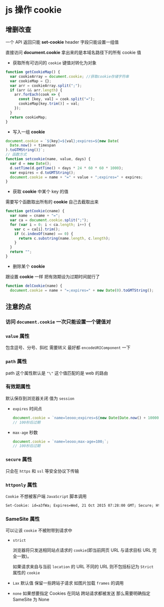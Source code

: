 # js 操作 cookie

## 增删改查

一个 API 返回只能 **set-cookie** header 字段只能设置一组值

直接访问 **document.cookie** 拿出来的是本域名路径下的所有 cookie 值

- 获取所有可访问的 `cookie` 键值对转化为对象

```js
function getCookieMap() {
  var cookieArray = document.cookie; //获取cookie存储字符串
  var cookieMap = {};
  var arr = cookieArray.split(";");
  if (arr && arr.length) {
    arr.forEach(cook => {
      const [key, val] = cook.split("=");
      cookieMap[key.trim()] = val;
    });
  }
  return cookieMap;
}
```

- 写入一组 **cookie**

```js
document.cookie = `${key}=${val};expires=${new Date(
  Date.now() + timespan
).toGTMString()}`;
// 函数方式
function setcookie(name, value, days) {
  var d = new Date();
  d.setTime(d.getTime() + days * 24 * 60 * 60 * 1000);
  var expires = d.toGMTString();
  document.cookie = name + "=" + value + ";expires=" + expires;
}
```

- 获取 **cookie** 中某个 key 的值

需要写个函数取出所有的 **cookie** 自己去截取出来

```js
function getCookie(cname) {
  var name = cname + "=";
  var ca = document.cookie.split(";");
  for (var i = 0; i < ca.length; i++) {
    var c = ca[i].trim();
    if (c.indexOf(name) == 0) {
      return c.substring(name.length, c.length);
    }
  }
  return "";
}
```

- 删除某个 **cookie**

跟设置 **cookie** 一样 把有效期设为过期时间就行了

```js
function delCookie(name) {
  document.cookie = name + "=;expires=" + new Date(0).toGMTString();
```

## 注意的点

### 访问 `document.cookie` 一次只能设置一个键值对

### `value` 属性

包含逗号、分号、斜杠 需要转义 最好都 `encodeURIComponent` 一下

### `path` 属性

path 这个属性默认是 `"\"` 这个值匹配的是 web 的路由

### 有效期属性

默认保存到浏览器关闭 值为 `session`

- `expires` 时间点

  ```js
  document.cookie = `name=leooo;expires=${new Date(Date.now() + 100000)};`;
  // 100秒后过期
  ```

- `max-age` 秒数

  ```js
  document.cookie = `name=leooo;max-age=100;`;
  // 100秒后过期
  ```

### `secure` 属性

只会在 `https` 和 `ssl` 等安全协议下传输

### `httponly` 属性

`Cookie` 不想被客户端 `JavaScript` 脚本调用

```txt
Set-Cookie: id=a3fWa; Expires=Wed, 21 Oct 2015 07:28:00 GMT; Secure; HttpOnly;
```

### SameSite 属性

可以让该 `cookie` 不被附带到请求中

- `strict`

  浏览器将只发送相同站点请求的 `cookie`(即当前网页 URL 与请求目标 URL 完全一致)。

  如果请求来自与当前 `location` 的 URL 不同的 URL 则不包括标记为 `Strict` 属性的 `cookie`

- `Lax` 默认值 保留一些跨站子请求 如图片加载 `frames` 的调用

- `none` 如果想要指定 Cookies 在同站 跨站请求都被发送 那么需要明确指定 SameSite 为 None
